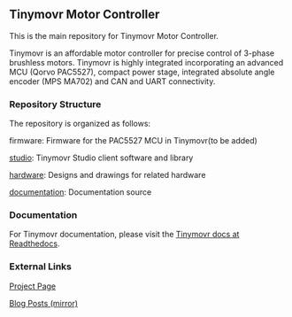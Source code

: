 ## Tinymovr Motor Controller

This is the main repository for Tinymovr Motor Controller.

Tinymovr is an affordable motor controller for precise control of 3-phase brushless motors. Tinymovr is highly integrated incorporating an advanced MCU (Qorvo PAC5527), compact power stage, integrated absolute angle encoder (MPS MA702) and CAN and UART connectivity. 

### Repository Structure

The repository is organized as follows:

firmware: Firmware for the PAC5527 MCU in Tinymovr(to be added)

[studio](./studio/): Tinymovr Studio client software and library

[hardware](./hardware): Designs and drawings for related hardware

[documentation](./docs): Documentation source

### Documentation

For Tinymovr documentation, please visit the [Tinymovr docs at Readthedocs](https://tinymovr.readthedocs.io).

### External Links

[Project Page](https://hackaday.io/project/168650-tinymovr-motor-controller)

[Blog Posts (mirror)](https://backyardrobotics.eu/tag/tinymovr/)

